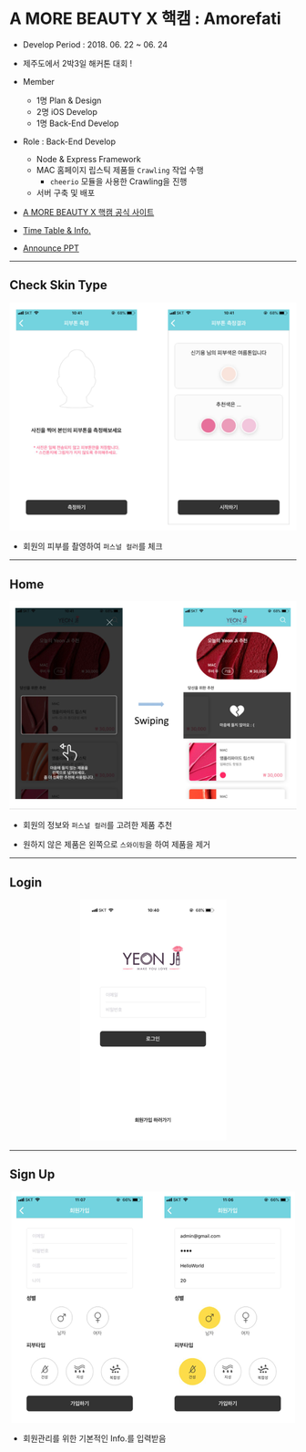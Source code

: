 # A MORE BEAUTY X 핵캠 : Amorefati

* Develop Period : 2018. 06. 22 ~ 06. 24

* 제주도에서 2박3일 해커톤 대회 !

* Member 
    - 1명 Plan & Design
    - 2명 iOS Develop
    - 1명 Back-End Develop

* Role : Back-End Develop
    - Node & Express Framework
    - MAC 홈페이지 립스틱 제품들 `Crawling` 작업 수행
        - `cheerio` 모듈을 사용한 Crawling을 진행
    - 서버 구축 및 배포
    
* [A MORE BEAUTY X 핵캠 공식 사이트](http://www.jccei.kr/event/all.htm?act=view&seq=226) 

* [Time Table & Info.](https://goodgid.github.io/Jeju-Hackathon/)

* [Announce PPT](https://github.com/goodGid/Amorefati/blob/master/public_resource/yeonji.pdf)

---



## Check Skin Type

<center><img src="https://github.com/goodGid/Amorefati/blob/master/public_resource/check_skin_type.png" /></center>

* 회원의 피부를 촬영하여 `퍼스널 컬러`를 체크

---

## Home 

<center><img src="https://github.com/goodGid/Amorefati/blob/master/public_resource/home.png" /></center>

* 회원의 정보와 `퍼스널 컬러`를 고려한 제품 추천

* 원하지 않은 제품은 왼쪽으로 `스와이핑`을 하여 제품을 제거 

---


## Login

<center><img src="https://github.com/goodGid/Amorefati/blob/master/public_resource/login.png" /></center>


---

## Sign Up 

<center><img src="https://github.com/goodGid/Amorefati/blob/master/public_resource/signup.png" /></center>

* 회원관리를 위한 기본적인 Info.를 입력받음 


